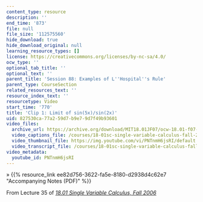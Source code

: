 ```yaml
---
content_type: resource
description: ''
end_time: '873'
file: null
file_size: '112575560'
hide_download: true
hide_download_original: null
learning_resource_types: []
license: https://creativecommons.org/licenses/by-nc-sa/4.0/
ocw_type: ''
optional_tab_title: ''
optional_text: ''
parent_title: 'Session 88: Examples of L''Hospital''s Rule'
parent_type: CourseSection
related_resources_text: ''
resource_index_text: ''
resourcetype: Video
start_time: '770'
title: 'Clip 1: Limit of sin(5x)/sin(2x)'
uid: 827530ca-77a2-59d7-b9e7-9d7f49b93601
video_files:
  archive_url: https://archive.org/download/MIT18.01JF07/ocw-18.01-f07-lec35_300k.mp4
  video_captions_file: /courses/18-01sc-single-variable-calculus-fall-2010/e2ada5b4fd6e5fc6bfd6a63fce276c01_PNTnmH6jsRI.vtt
  video_thumbnail_file: https://img.youtube.com/vi/PNTnmH6jsRI/default.jpg
  video_transcript_file: /courses/18-01sc-single-variable-calculus-fall-2010/d73fd2f08d87b687ea43865bb7d9b4d6_PNTnmH6jsRI.pdf
video_metadata:
  youtube_id: PNTnmH6jsRI
---
```


» {{% resource_link ee82d756-3622-fa5e-8180-d2938d4c62e7 "Accompanying Notes (PDF)" %}}

From Lecture 35 of [_18.01 Single Variable Calculus, Fall 2006_](/courses/18-01-single-variable-calculus-fall-2006/video_galleries/video-lectures)

